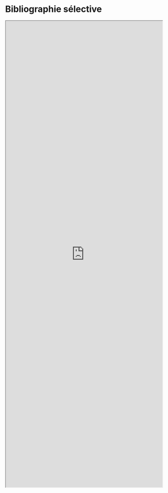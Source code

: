 
# Bibliographie sélective

<iframe src="https://bookwyrm.social/list/4395/embed/907c98cd58f84c71aa5b45399adbd84e" id="bookwyrm_list_embed_2" name="Open Science Video" scrolling="yes" frameborder="1" marginheight="0px" marginwidth="0px" height="1500px" width="100%" allowfullscreen></iframe>
